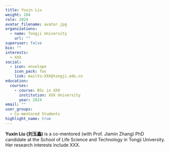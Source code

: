```yaml
---
title: Yuxin Liu
weight: 104
role: 2024
avatar_filename: avatar.jpg
organizations:
  - name: Tongji University
    url: ""
superuser: false
bio: ""
interests:
  - XXX
social:
  - icon: envelope
    icon_pack: fas
    link: mailto:XXX@tongji.edu.cn
education:
  courses:
    - course: BSc in XXX
      institution: XXX University
      year: 2024
email: ""
user_groups:
  - Co-mentored Students
highlight_name: true
---
```

**Yuxin Liu (刘玉鑫)** is a co-mentored (with Prof. Jiamin Zhang) PhD candidate at the School of Life Science and Technology in Tongji University. Her research interests include XXX.
